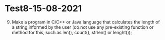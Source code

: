 # Test8-15-08-2021
9. Make a program in C/C++ or Java language that calculates the length of a string informed by the user (do not use any pre-existing function or method for this, such as len(), count(), strlen() or lenght());
